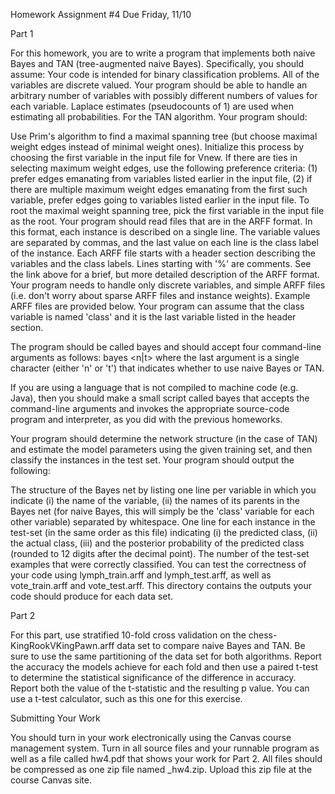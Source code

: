 Homework Assignment #4
Due Friday, 11/10

Part 1

For this homework, you are to write a program that implements both naive Bayes and TAN (tree-augmented naive Bayes). Specifically, you should assume:
Your code is intended for binary classification problems.
All of the variables are discrete valued. Your program should be able to handle an arbitrary number of variables with possibly different numbers of values for each variable.
Laplace estimates (pseudocounts of 1) are used when estimating all probabilities.
For the TAN algorithm. Your program should:

Use Prim's algorithm to find a maximal spanning tree (but choose maximal weight edges instead of minimal weight ones). Initialize this process by choosing the first variable in the input file for Vnew. If there are ties in selecting maximum weight edges, use the following preference criteria: (1) prefer edges emanating from variables listed earlier in the input file, (2) if there are multiple maximum weight edges emanating from the first such variable, prefer edges going to variables listed earlier in the input file.
To root the maximal weight spanning tree, pick the first variable in the input file as the root.
Your program should read files that are in the ARFF format. In this format, each instance is described on a single line. The variable values are separated by commas, and the last value on each line is the class label of the instance. Each ARFF file starts with a header section describing the variables and the class labels. Lines starting with '%' are comments. See the link above for a brief, but more detailed description of the ARFF format. Your program needs to handle only discrete variables, and simple ARFF files (i.e. don't worry about sparse ARFF files and instance weights). Example ARFF files are provided below. Your program can assume that the class variable is named 'class' and it is the last variable listed in the header section.

The program should be called bayes and should accept four command-line arguments as follows:
bayes <train-set-file> <test-set-file> <n|t>
where the last argument is a single character (either 'n' or 't') that indicates whether to use naive Bayes or TAN.

If you are using a language that is not compiled to machine code (e.g. Java), then you should make a small script called bayes that accepts the command-line arguments and invokes the appropriate source-code program and interpreter, as you did with the previous homeworks.

Your program should determine the network structure (in the case of TAN) and estimate the model parameters using the given training set, and then classify the instances in the test set. Your program should output the following:

The structure of the Bayes net by listing one line per variable in which you indicate (i) the name of the variable, (ii) the names of its parents in the Bayes net (for naive Bayes, this will simply be the 'class' variable for each other variable) separated by whitespace.
One line for each instance in the test-set (in the same order as this file) indicating (i) the predicted class, (ii) the actual class, (iii) and the posterior probability of the predicted class (rounded to 12 digits after the decimal point).
The number of the test-set examples that were correctly classified.
You can test the correctness of your code using lymph_train.arff and lymph_test.arff, as well as vote_train.arff and vote_test.arff. This directory contains the outputs your code should produce for each data set.

Part 2

For this part, use stratified 10-fold cross validation on the chess-KingRookVKingPawn.arff data set to compare naive Bayes and TAN. Be sure to use the same partitioning of the data set for both algorithms. Report the accuracy the models achieve for each fold and then use a paired t-test to determine the statistical significance of the difference in accuracy. Report both the value of the t-statistic and the resulting p value.
You can use a t-test calculator, such as this one for this exercise.

Submitting Your Work

You should turn in your work electronically using the Canvas course management system. Turn in all source files and your runnable program as well as a file called hw4.pdf that shows your work for Part 2. All files should be compressed as one zip file named <Wisc username>_hw4.zip. Upload this zip file at the course Canvas site.
